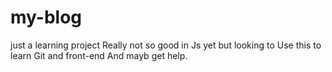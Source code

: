# my-blog
just a learning project 
Really not so good in Js yet 
but looking to Use this to learn 
Git and front-end
And mayb get help.

